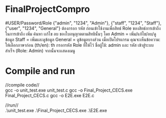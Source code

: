 # FinalProjectCompro

#USER/Password/Role
{"admin", "1234", "Admin"},
{"staff", "1234", "Staff"},
{"user", "1234", "General"}
ต้องกรอก รหัส ก่อนเข้าใช้งานเพื่อสิทธ์ Role ของสิทธ์การเข้าถึงในการเข้าถึง เพิ่ม ค้นหา เเก้ไข ลบ ของใบอนุญาตตามสิทธินั้นๆ
โดย Admin = เพิ่ม/แก้ไข/ลบ/ดูข้อมูล Staff = เพิ่มและดูข้อมูล General = ดูข้อมูลบางส่วน
เมื่อเปิดโปรแกรม คุณจะเห็นข้อความ:
ให้เลือกภาษาก่อน (th/en): th
กรอกรหัส Role ที่ให้ไว้ ชื่อผู้ใช้: admin เเละ รหัส
เข้าสู่ระบบสำเร็จ (Role: Admin)
จากนั้นจะเเสดงเมนู

# Compile and run
//compile code//  
gcc -o unit_test.exe unit_test.c
gcc -o Final_Project_CECS.exe Final_Project_CECS.c
gcc -o E2E.exe E2E.c

//run//  
.\unit_test.exe
.\Final_Project_CECS.exe
.\E2E.exe
